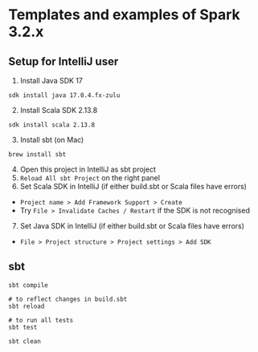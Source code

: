 # Templates and examples of Spark 3.2.x

## Setup for IntelliJ user
1. Install Java SDK 17
```
sdk install java 17.0.4.fx-zulu
```
2. Install Scala SDK 2.13.8
```
sdk install scala 2.13.8
```
3. Install sbt (on Mac)
```
brew install sbt
```
4. Open this project in IntelliJ as sbt project
5. `Reload All sbt Project` on the right panel
6. Set Scala SDK in IntelliJ (if either build.sbt or Scala files have errors)
- `Project name > Add Framework Support > Create`
- Try `File > Invalidate Caches / Restart` if the SDK is not recognised
7. Set Java SDK in IntelliJ (if either build.sbt or Scala files have errors)
- `File > Project structure > Project settings > Add SDK`

## sbt
```
sbt compile

# to reflect changes in build.sbt
sbt reload

# to run all tests
sbt test

sbt clean
```